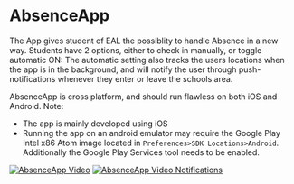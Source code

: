# AbsenceApp
The App gives student of EAL the possiblity to handle Absence in a new way. 
Students have 2 options, either to check in manually, or toggle automatic ON: The automatic setting also tracks the users locations when the app is in the background, and will notify the user through push-notifications whenever they enter or leave the schools area.

AbsenceApp is cross platform, and should run flawless on both iOS and Android. 
Note:
* The app is mainly developed using iOS
* Running the app on an android emulator may require the Google Play Intel x86 Atom image located in `Preferences>SDK Locations>Android`. Additionally the Google Play Services tool needs to be enabled.

[![AbsenceApp Video](https://img.youtube.com/vi/apLhSwTVeYM/0.jpg)](https://www.youtube.com/watch?v=apLhSwTVeYM)
[![AbsenceApp Video Notifications](https://img.youtube.com/vi/d9exFTnhHiM/0.jpg)](https://www.youtube.com/watch?v=d9exFTnhHiM)
